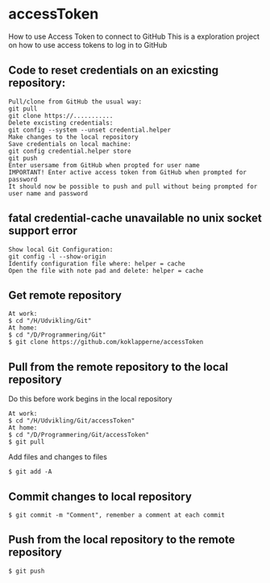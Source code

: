 # accessToken
How to use Access Token to connect to GitHub
This is a exploration project on how to use access tokens to log in to GitHub
## Code to reset credentials on an exicsting repository:
```
Pull/clone from GitHub the usual way:
git pull 
git clone https://...........
Delete excisting credentials:
git config --system --unset credential.helper
Make changes to the local repository
Save credentials on local machine:
git config credential.helper store
git push
Enter usersame from GitHub when propted for user name
IMPORTANT! Enter active access token from GitHub when prompted for password
It should now be possible to push and pull without being prompted for user name and password
```
## fatal credential-cache unavailable no unix socket support error
```
Show local Git Configuration:
git config -l --show-origin
Identify configuration file where: helper = cache
Open the file with note pad and delete: helper = cache
```

## Get remote repository
```
At work:
$ cd "/H/Udvikling/Git"
At home:
$ cd "/D/Programmering/Git"
$ git clone https://github.com/koklapperne/accessToken
```
## Pull from the remote repository to the local repository
Do this before work begins in the local repository
```
At work:
$ cd "/H/Udvikling/Git/accessToken"
At home:
$ cd "/D/Programmering/Git/accessToken"
$ git pull
```
Add files and changes to files
```
$ git add -A
```
## Commit changes to local repository
```
$ git commit -m "Comment", remember a comment at each commit
```
## Push from the local repository to the remote repository
```
$ git push
```
